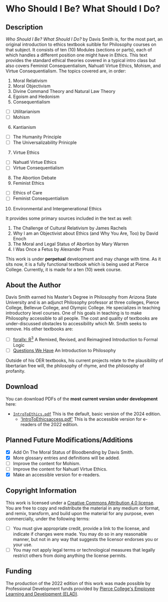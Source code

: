# Who Should I Be? What Should I Do?

## Description
*Who Should I Be? What Should I Do?* by Davis Smith is, for the most part, an original introduction to ethics textbook suitible for Philosophy courses on that subject. It consists of ten (10) Modules (sections or parts), each of which handles a different position one might have in Ethics. This text provides the standard ethical theories covered in a typical intro class but also covers Feminist Consequentialism, Nahuatl Virtue Ethics, Mohism, and Virtue Consequentialism. 
The topics covered are, in order:

1. Moral Relativism
2. Moral Objectivism
3. Divine Command Theory and Natural Law Theory
4. Egoism and Hedonism
5. Consequentialism
- [ ] Utilitarianism
- [ ] Mohism
6. Kantianism
- [ ] The Humanity Principle
- [ ] The Universalizability Prinicple
7. Virtue Ethics
- [ ] Nahuatl Virtue Ethics
- [ ] Virtue Consequentialism
8. The Abortion Debate
9. Feminist Ethics
- [ ] Ethics of Care
- [ ] Feminist Consequentialism
10. Environmental and Intergenerational Ethics

It provides some primary sources included in the text as well:

1. The Challenge of Cultural Relativism by James Rachels
2. Why I am an Objectivist about Ethics (and Why You Are, Too) by David Enoch
3. The Moral and Legal Status of Abortion by Mary Warren
4. I Was Once a Fetus by Alexander Pruss

This work is under **perpetual** development and may change with time. As it sits now, it is a fully functional textbook which is being used at Pierce College. 
Currently, it is made for a ten (10) week course. 

## About the Author

Davis Smith earned his Master’s Degree in Philosophy from Arizona State University and is an adjunct Philosophy professor at three colleges, Pierce College, Bellevue College, and Olympic College. 
He specializes in teaching introductory level courses. One of his goals in teaching is to make Philosophy
accessible to all people. The cost and quality of textbooks are under-discussed obstacles to accessibility which Mr. Smith seeks to remove. His other textbooks are: 

- [ ] [forallx: R<sup>3</sup>](https://github.com/ProfDavisSmith/forallxR3#readme) A Remixed, Revised, and Reimagined Introduction to Formal Logic
- [ ] [Questions We Have](https://github.com/ProfDavisSmith/QuestionsWeHave#readme) An Introduction to Philosophy 

Outside of his OER textbooks, his current projects relate to the plausibility of libertarian free will, the philosophy of rhyme, and the philosophy of profanity.

## Download 
You can download PDFs of the **most current version under development** here:

- [`IntroToEthics.pdf`](https://github.com/ProfDavisSmith/WSIBWSID/blob/main/IntroToEthics.pdf)
  This is the default, basic version of the 2024 edition.
  - ['IntroToEthicsaccess.pdf'](https://github.com/ProfDavisSmith/WSIBWSID/blob/main/IntroToEthicsaccess.pdf)
   This is the accessible version for e-readers of the 2022 edition.

## Planned Future Modifications/Additions

- [X] Add On The Moral Status of Bloodbending by Davis Smith.
- [X] More glossary entries and definitions will be added.
- [ ] Improve the content for Mohism. 
- [ ] Improve the content for Nahuatl Virtue Ethics.
- [X] Make an accessible version for e-readers.

## Copyright Information
This work is licensed under a [Creative Commons Attribution 4.0 license](https://creativecommons.org/licenses/by/4.0/). You are free to copy and redistribute the material in any medium or format, and remix, transform, and build
upon the material for any purpose, even commercially, under
the following terms:
- [ ] You must give appropriate credit, provide a link to the
license, and indicate if changes were made. You may do
so in any reasonable manner, but not in any way that
suggests the licensor endorses you or your use.
- [ ] You may not apply legal terms or technological measures
that legally restrict others from doing anything the license
permits.

## Funding
The production of the 2022 edition of this work was made possible by Professional Development funds provided by [Pierce College's Employee Learning and Development (ELAD)](https://www.pierce.ctc.edu/elad).
